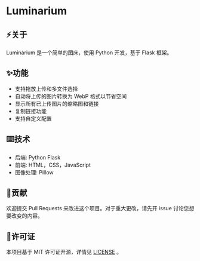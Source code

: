 # Luminarium


## ⚡️关于

Luminarium 是一个简单的图床，使用 Python 开发，基于 Flask 框架。

## ✨功能

- 支持拖放上传和多文件选择
- 自动将上传的图片转换为 WebP 格式以节省空间
- 显示所有已上传图片的缩略图和链接
- 复制链接功能
- 支持自定义配置

## ⌨️技术

- 后端: Python Flask
- 前端: HTML，CSS，JavaScript
- 图像处理: Pillow

## 🤝贡献

欢迎提交 Pull Requests 来改进这个项目。对于重大更改，请先开 issue 讨论您想要改变的内容。

## 📜许可证

本项目基于 MIT 许可证开源，详情见 [LICENSE](./LICENSE) 。